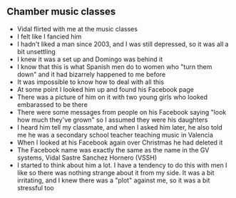 ## Chamber music classes

- Vidal flirted with me at the music classes
- I felt like I fancied him
- I hadn't liked a man since 2003, and I was still depressed, so it was all a bit unsettling
- I knew it was a set up and Domingo was behind it
- I know that this is what Spanish men do to women who "turn them down" and it had bizarrely happened to me before
- It was impossible to know how to deal with all this
- At some point I looked him up and found his Facebook page
- There was a picture of him on it with two young girls who looked embarassed to be there
- There were some messages from people on his Facebook saying "look how much they've grown" so I assumed they were his daughters
- I heard him tell my classmate, and when I asked him later, he also told me he was a secondary school teacher teaching music in Valencia
- When I looked at his Facebook again over Christmas he had deleted it
- The Facebook name was exactly the same as the name in the GV systems, Vidal Sastre Sanchez Hornero (VSSH)
- I started to think about him a lot. I have a tendency to do this with men I like so there was nothing strange about it from my side. It was a bit irritating, and I knew there was a "plot" against me, so it was a bit stressful too
